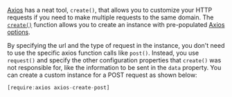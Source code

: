 [Axios](https://github.com/axios/axios#creating-an-instance) has a neat tool, `create()`, that allows you to
customize your HTTP requests if you need to make multiple requests to the same domain. The
[`create()`](/tutorials/axios/create) function allows you to create an instance with pre-populated [Axios options](/tutorials/axios/options).

By specifying the url and the type of request in the instance, you don't need
to use the specific axios function calls like `post()`. Instead, you use `request()` and specify the other
configuration properties that `create()` was not responsible for, like the information
to be sent in the `data` property. You can create a custom instance for a POST request as
shown below:

```javascript
[require:axios axios-create-post]
```
